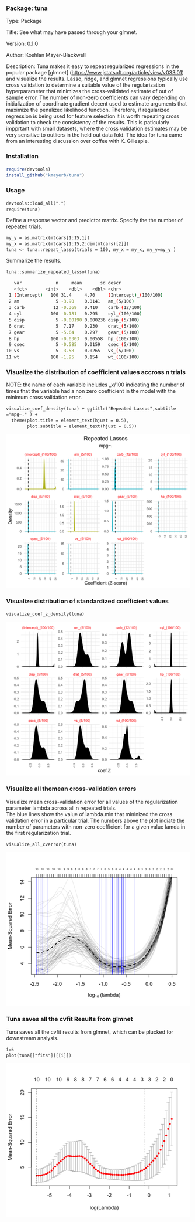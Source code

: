 ### Package: tuna

Type: Package

Title: See what may have passed through your glmnet.

Version: 0.1.0

Author: Koshlan Mayer-Blackwell

Description: Tuna makes it easy to repeat regularized regressions 
in the popular package [glmnet] (https://www.jstatsoft.org/article/view/v033i01) 
and visualize the results.  Lasso, ridge, and glmnet regressions typically use cross validation 
to determine a suitable value of the regularization hyperparameter
that minimizes the cross-validated estimate of out of sample error. 
The number of non-zero coefficients can vary depending on initialization
of coordinate gradient decent used to estimate arguments that maximize the penalized 
likelihood function. Therefore, if regularized regression is being used 
for feature selection it is worth repeating cross validation to check the consistency of the results. This is paticularly impprtant with small datasets, where the cross validation estimates may be very sensitive to outliers in the held out data fold. The idea for tuna came from an interesting discussion over coffee with K. Gillespie.

### Installation 

```r
require(devtools)
install_github("kmayerb/tuna")
```

### Usage

```{r, echo = T, warnings = F, message = F}
devtools::load_all(".")
require(tuna)
```
Define a response vector and predictor matrix. Specify the the number of repeated trials. 
```{r}
my_y = as.matrix(mtcars[1:15,1])
my_x = as.matrix(mtcars[1:15,2:dim(mtcars)[2]])
tuna <- tuna::repeat_lasso(trials = 100, my_x = my_x, my_y=my_y )
```

Summarize the results.
```{r}
tuna::summarize_repeated_lasso(tuna)
```

```bash
   var             n     mean       sd descr                
   <fct>       <int>    <dbl>    <dbl> <chr>                
 1 (Intercept)   100 31.4     4.70     (Intercept)_(100/100)
 2 am              5 -3.90    0.0141   am_(5/100)           
 3 carb           12 -0.369   0.410    carb_(12/100)        
 4 cyl           100 -0.181   0.295    cyl_(100/100)        
 5 disp            5 -0.00190 0.000236 disp_(5/100)         
 6 drat            5  7.17    0.230    drat_(5/100)         
 7 gear            5 -5.64    0.297    gear_(5/100)         
 8 hp            100 -0.0303  0.00558  hp_(100/100)         
 9 qsec            5 -0.585   0.0159   qsec_(5/100)         
10 vs              5 -3.58    0.0265   vs_(5/100)           
11 wt            100 -1.95    0.154    wt_(100/100)   
```

### Visualize the distribution of coefficient values accross n trials

NOTE: the name of each variable includes _x/100  indicating the number of times that the variable had a non zero coefficient in the model with the minimum cross validation error. 

```{r, fig.width = 4 , fig.hieght =3}
visualize_coef_density(tuna) + ggtitle("Repeated Lassos",subtitle ="mpg~." ) +
  theme(plot.title = element_text(hjust = 0.5),
        plot.subtitle = element_text(hjust = 0.5))
```
![](f1.png)

### Visualize distribution of standardized coefficient values
```{r, fig.width = 4 , fig.hieght =3}
visualize_coef_z_density(tuna)
```
![](f2.png)

### Visualize all themean cross-validation errors 
Visualize mean cross-validation error for all values of the regularization 
parameter lambda across all n repeated trials.  
The blue lines show the value of lambda.min that mininized the cross 
validation error in a particular trial. The numbers above the plot 
indiate the number of parameters with non-zero coefficient for a given
value lamda in the first regularization trial. 
```{r, fig.width = 4 , fig.hieght =3}
visualize_all_cverror(tuna)
```  
![](f3.png)

### Tuna saves all the cvfit Results from glmnet
Tuna saves all the cvfit results from glmnet, which can be plucked for downstream analysis.
```{r, fig.width = 4 , fig.hieght =3}
i=5
plot(tuna[["fits"]][[i]])
```
![](f4.png)
